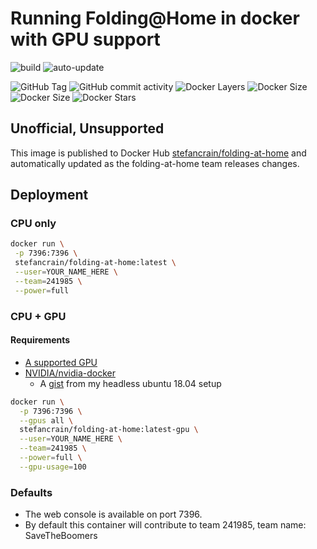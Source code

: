 # Running Folding@Home in docker with GPU support

![build](https://github.com/stefancrain/folding-at-home/workflows/folding-at-home/badge.svg)
![auto-update](https://github.com/stefancrain/folding-at-home/workflows/folding-at-home/badge.svg?event=schedule)

![GitHub Tag](https://badgen.net/github/tag/stefancrain/folding-at-home?icon=github&label=version)
![GitHub commit activity](https://badgen.net/github/last-commit/stefancrain/folding-at-home?icon=github&label=updated)
![Docker Layers](https://badgen.net/docker/pulls/stefancrain/folding-at-home?icon=docker&label=pulls)
![Docker Size](https://badgen.net/docker/size/stefancrain/folding-at-home/latest/amd64?icon=docker&label=latest)
![Docker Size](https://badgen.net/docker/size/stefancrain/folding-at-home/latest-gpu/amd64?icon=docker&label=latest-gpu)
![Docker Stars](https://badgen.net/docker/stars/stefancrain/folding-at-home?icon=docker)

## Unofficial, Unsupported

This image is published to Docker Hub [stefancrain/folding-at-home](https://hub.docker.com/repository/docker/stefancrain/folding-at-home) and automatically updated as the folding-at-home team releases changes.

## Deployment

### CPU only

```bash
docker run \
 -p 7396:7396 \
 stefancrain/folding-at-home:latest \
 --user=YOUR_NAME_HERE \
 --team=241985 \
 --power=full
```

### CPU + GPU

#### Requirements

- [A supported GPU](https://apps.foldingathome.org/GPUs.txt)
- [NVIDIA/nvidia-docker](https://github.com/NVIDIA/nvidia-docker)
  - A [gist](https://gist.github.com/stefancrain/0b4fe2ae29a15427a5d7040a9f7cdb5c) from my headless ubuntu 18.04 setup

```bash
docker run \
  -p 7396:7396 \
  --gpus all \
  stefancrain/folding-at-home:latest-gpu \
  --user=YOUR_NAME_HERE \
  --team=241985 \
  --power=full \
  --gpu-usage=100
```

### Defaults

- The web console is available on port 7396.
- By default this container will contribute to team 241985, team name: SaveTheBoomers
